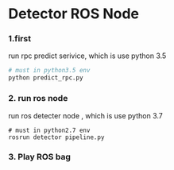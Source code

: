 # Detector ROS Node

### 1.first
 
 run rpc predict serivice, which is use python 3.5
 
```sh
# must in python3.5 env
python predict_rpc.py
```

### 2. run ros node

run ros detecter node , which is use python 3.7

```buildoutcfg
# must in python2.7 env
rosrun detector pipeline.py
```

### 3. Play ROS bag
